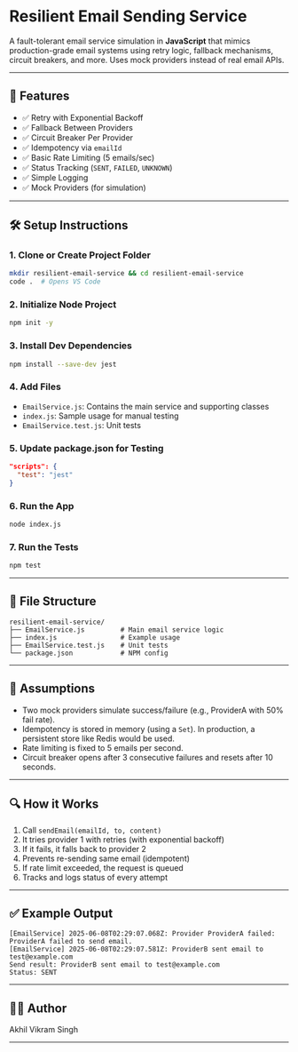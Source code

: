 # Resilient Email Sending Service

A fault-tolerant email service simulation in **JavaScript** that mimics production-grade email systems using retry logic, fallback mechanisms, circuit breakers, and more. Uses mock providers instead of real email APIs.

---

## 🚀 Features

* ✅ Retry with Exponential Backoff
* ✅ Fallback Between Providers
* ✅ Circuit Breaker Per Provider
* ✅ Idempotency via `emailId`
* ✅ Basic Rate Limiting (5 emails/sec)
* ✅ Status Tracking (`SENT`, `FAILED`, `UNKNOWN`)
* ✅ Simple Logging
* ✅ Mock Providers (for simulation)

---

## 🛠 Setup Instructions

### 1. Clone or Create Project Folder

```bash
mkdir resilient-email-service && cd resilient-email-service
code .  # Opens VS Code
```

### 2. Initialize Node Project

```bash
npm init -y
```

### 3. Install Dev Dependencies

```bash
npm install --save-dev jest
```

### 4. Add Files

* `EmailService.js`: Contains the main service and supporting classes
* `index.js`: Sample usage for manual testing
* `EmailService.test.js`: Unit tests

### 5. Update package.json for Testing

```json
"scripts": {
  "test": "jest"
}
```

### 6. Run the App

```bash
node index.js
```

### 7. Run the Tests

```bash
npm test
```

---

## 📁 File Structure

```
resilient-email-service/
├── EmailService.js         # Main email service logic
├── index.js                # Example usage
├── EmailService.test.js    # Unit tests
└── package.json            # NPM config
```

---

## 📌 Assumptions

* Two mock providers simulate success/failure (e.g., ProviderA with 50% fail rate).
* Idempotency is stored in memory (using a `Set`). In production, a persistent store like Redis would be used.
* Rate limiting is fixed to 5 emails per second.
* Circuit breaker opens after 3 consecutive failures and resets after 10 seconds.

---

## 🔍 How it Works

1. Call `sendEmail(emailId, to, content)`
2. It tries provider 1 with retries (with exponential backoff)
3. If it fails, it falls back to provider 2
4. Prevents re-sending same email (idempotent)
5. If rate limit exceeded, the request is queued
6. Tracks and logs status of every attempt

---

## ✅ Example Output

```
[EmailService] 2025-06-08T02:29:07.068Z: Provider ProviderA failed: ProviderA failed to send email.
[EmailService] 2025-06-08T02:29:07.581Z: ProviderB sent email to test@example.com
Send result: ProviderB sent email to test@example.com
Status: SENT
```

---

## 👨‍🔬 Author

Akhil Vikram Singh

---


